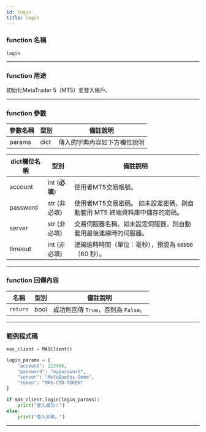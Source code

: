 ```yaml
---
id: login
title: login
---
```


### function 名稱

`login`

---

### function 用途

初始化MetaTrader 5（MT5）並登入帳戶。

---

### function 參數

| 參數名稱 | 型別 | 備註說明 |
|----------|------|----------|
| params   | dict | 傳入的字典內容如下方欄位說明 |

| dict欄位名稱    | 型別      | 備註說明 |
|-----------------|----------|----------|
| account  | int (**必填**)    | 使用者MT5交易帳號。 |
| password | str (非必填)      | 使用者MT5交易密碼。 如未設定密碼，則自動套用 MT5 終端資料庫中儲存的密碼。 |
| server   | str (非必填)      | 交易伺服器名稱。如未設定伺服器，則自動套用最後連線時的伺服器。 |
| timeout  | int (非必填)      | 連線逾時時間（單位：毫秒），預設為 `60000`（60 秒）。 |

---

### function 回傳內容

| 名稱     | 型別  | 備註說明                                   |
|----------|-------|--------------------------------------------|
| `return` | bool  | 成功則回傳 `True`，否則為 `False`。 |

---

### 範例程式碼

```python
mas_client = MASClient()

login_params = {
    "account": 123456,
    "password": "mypassword",
    "server": "MetaQuotes-Demo",
    "token": "MAS-CTD-TOKEN"
}

if mas_client.login(login_params):
    print("登入成功！")
else:
    print("登入失敗。")
```

---